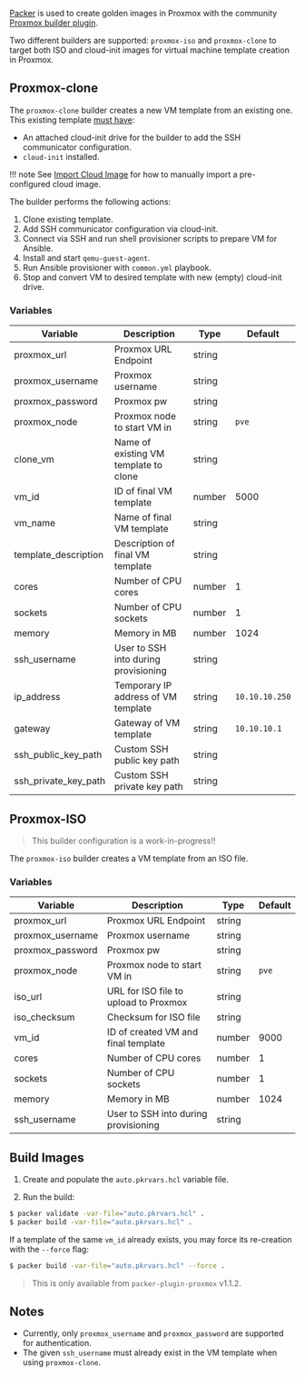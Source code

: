 [Packer](https://packer.io) is used to create golden images in Proxmox with the
community [Proxmox builder
plugin](https://www.packer.io/plugins/builders/proxmox).

Two different builders are supported: `proxmox-iso` and `proxmox-clone` to
target both ISO and cloud-init images for virtual machine template creation in
Proxmox.

## Proxmox-clone

The `proxmox-clone` builder creates a new VM template from an existing one. This
existing template [must
have](https://pve.proxmox.com/wiki/Cloud-Init_Support#_preparing_cloud_init_templates):

- An attached cloud-init drive for the builder to add the SSH communicator
  configuration.
- `cloud-init` installed.

!!! note
    See [Import Cloud Image](cloud_image.md) for how to manually import a pre-configured cloud
    image.

The builder performs the following actions:

1. Clone existing template.
2. Add SSH communicator configuration via cloud-init.
3. Connect via SSH and run shell provisioner scripts to prepare VM for Ansible.
4. Install and start `qemu-guest-agent`.
5. Run Ansible provisioner with `common.yml` playbook.
6. Stop and convert VM to desired template with new (empty) cloud-init drive.

### Variables

| Variable              | Description                           | Type   | Default |
| ----------------      | ------------------------------------- | ------ | ------- |
| proxmox_url           | Proxmox URL Endpoint                  | string |         |
| proxmox_username      | Proxmox username                      | string |         |
| proxmox_password      | Proxmox pw                            | string |         |
| proxmox_node          | Proxmox node to start VM in           | string | `pve`   |
| clone_vm              | Name of existing VM template to clone | string |         |
| vm_id                 | ID of final VM template               | number | 5000    |
| vm_name               | Name of final VM template             | string |         |
| template_description  | Description of final VM template      | string |         |
| cores                 | Number of CPU cores                   | number | 1       |
| sockets               | Number of CPU sockets                 | number | 1       |
| memory                | Memory in MB                          | number | 1024    |
| ssh_username          | User to SSH into during provisioning  | string |         |
| ip_address            | Temporary IP address of VM template   | string | `10.10.10.250` |
| gateway               | Gateway of VM template                | string | `10.10.10.1` |
| ssh_public_key_path   | Custom SSH public key path            | string |         |
| ssh_private_key_path  | Custom SSH private key path           | string |         |

## Proxmox-ISO

>This builder configuration is a work-in-progress!!

The `proxmox-iso` builder creates a VM template from an ISO file.

### Variables

| Variable         | Description                           | Type   | Default |
| ---------------- | ------------------------------------- | ------ | ------- |
| proxmox_url      | Proxmox URL Endpoint                  | string |         |
| proxmox_username | Proxmox username                      | string |         |
| proxmox_password | Proxmox pw                            | string |         |
| proxmox_node     | Proxmox node to start VM in           | string | `pve`   |
| iso_url          | URL for ISO file to upload to Proxmox | string |         |
| iso_checksum     | Checksum for ISO file                 | string |         |
| vm_id            | ID of created VM and final template   | number | 9000    |
| cores            | Number of CPU cores                   | number | 1       |
| sockets          | Number of CPU sockets                 | number | 1       |
| memory           | Memory in MB                          | number | 1024    |
| ssh_username     | User to SSH into during provisioning  | string |         |

## Build Images

1. Create and populate the `auto.pkrvars.hcl` variable file.

2. Run the build:

```bash
$ packer validate -var-file="auto.pkrvars.hcl" .
$ packer build -var-file="auto.pkrvars.hcl" .
```

If a template of the same `vm_id` already exists, you may force its re-creation
with the `--force` flag:

```bash
$ packer build -var-file="auto.pkrvars.hcl" --force .
```

>This is only available from `packer-plugin-proxmox` v1.1.2.


## Notes
- Currently, only `proxmox_username` and `proxmox_password` are supported for
  authentication.
- The given `ssh_username` must already exist in the VM template when using
  `proxmox-clone`.
